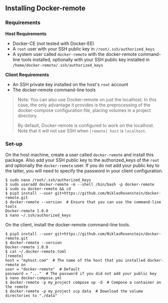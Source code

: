 ## Installing Docker-remote

### Requirements

__Host Requirements__

* Docker-CE (not tested with Docker-EE)
* A `root` user with your SSH public key in `/root/.ssh/authorized_keys`
* A system user called `docker-remote` with the docker-remote command-line
  tools installed, optionally with your SSH public key installed in
  `/home/docker-remote/.ssh/authorized_keys`

__Client Requirements__

* An SSH private key installed on the host's `root` account
* The docker-remote command-line tools

> Note: You can also use Docker-remote on just the localhost. In this case,
> the only advantage it provides is the preprocessing of the docker-compose
> configuration file, placing volumes in a project directory.
>
> By default, Docker-remote is configured to work on the localhost. Note
> that it will not use SSH when `[remote] host` is `localhost`.

### Set-up

On the host machine, create a user called `docker-remote` and install this package.
Also add your SSH public key to the authorized_keys of the `root` and
optionally the `docker-remote` user. If you do not add your public key to the latter,
you will need to specify the password in your client configuration.

    $ sudo nano /root/.ssh/authorized_keys
    $ sudo useradd docker-remote -m --shell /bin/bash -p docker-remote
    $ sudo su docker-remote && cd
    $ pip3 install --user git+https://github.com/NiklasRosenstein/docker-remote.git
    $ docker-remote --version  # Ensure that you can use the command-line tools
    Docker-remote 1.0.0
    $ nano ~/.ssh/authorized_keys

On the client, install the docker-remote command-line tools.

    $ pip3 install --user git+https://github.com/NiklasRosenstein/docker-remote.git
    $ docker-remote --version
    Docker-remote 1.0.0
    $ cat ~/.docker-remote.toml
    [remote]
    host = "myhost.com"  # The name of the host that you installed docker-remote on
    user = "docker-remote"  # Default
    password = "..."  # The password if you did not add your public key
    $ nano docker-compose.yml
    $ docker-remote -p my_project compose up -d  # Compose a container on the remote
    $ docker-remote -p my_project scp data  # Download the volume directories to "./data"
